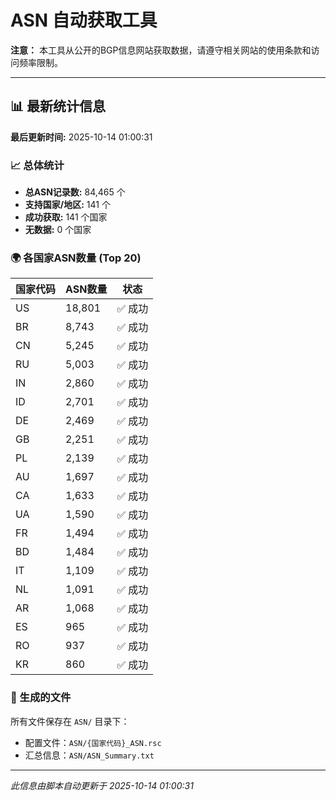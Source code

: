 # ASN 自动获取工具

**注意：** 本工具从公开的BGP信息网站获取数据，请遵守相关网站的使用条款和访问频率限制。

---

## 📊 最新统计信息

**最后更新时间:** 2025-10-14 01:00:31

### 📈 总体统计
- **总ASN记录数:** 84,465 个
- **支持国家/地区:** 141 个
- **成功获取:** 141 个国家
- **无数据:** 0 个国家


### 🌍 各国家ASN数量 (Top 20)

| 国家代码 | ASN数量 | 状态 |
|---------|---------|------|
| US | 18,801 | ✅ 成功 |
| BR | 8,743 | ✅ 成功 |
| CN | 5,245 | ✅ 成功 |
| RU | 5,003 | ✅ 成功 |
| IN | 2,860 | ✅ 成功 |
| ID | 2,701 | ✅ 成功 |
| DE | 2,469 | ✅ 成功 |
| GB | 2,251 | ✅ 成功 |
| PL | 2,139 | ✅ 成功 |
| AU | 1,697 | ✅ 成功 |
| CA | 1,633 | ✅ 成功 |
| UA | 1,590 | ✅ 成功 |
| FR | 1,494 | ✅ 成功 |
| BD | 1,484 | ✅ 成功 |
| IT | 1,109 | ✅ 成功 |
| NL | 1,091 | ✅ 成功 |
| AR | 1,068 | ✅ 成功 |
| ES | 965 | ✅ 成功 |
| RO | 937 | ✅ 成功 |
| KR | 860 | ✅ 成功 |

### 📁 生成的文件

所有文件保存在 `ASN/` 目录下：
- 配置文件：`ASN/{国家代码}_ASN.rsc`
- 汇总信息：`ASN/ASN_Summary.txt`

---

*此信息由脚本自动更新于 2025-10-14 01:00:31*
